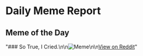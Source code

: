 # Daily Meme Report

## Meme of the Day
"### So True, I Cried.\n\n![Meme](https://i.redd.it/p86z8ce0dawd1.png)\n\n[View on Reddit](https://redd.it/1g9ezz1)"
